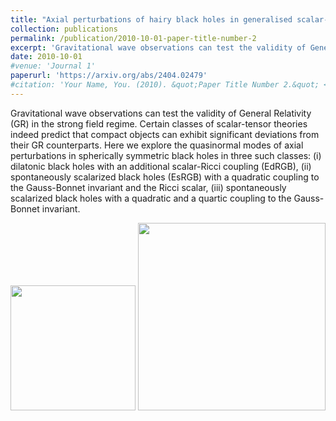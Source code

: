 ```yaml
---
title: "Axial perturbations of hairy black holes in generalised scalar-tensor theories"
collection: publications
permalink: /publication/2010-10-01-paper-title-number-2
excerpt: 'Gravitational wave observations can test the validity of General Relativity (GR) in the strong field regime. Certain classes of scalar-tensor theories indeed predict that compact objects can exhibit significant deviations from their GR counterparts. Here we explore the quasinormal modes of axial perturbations in spherically symmetric black holes in three such classes: (i) dilatonic black holes with an additional scalar-Ricci coupling (EdRGB), (ii) spontaneously scalarized black holes (EsRGB) with a quadratic coupling to the Gauss-Bonnet invariant and the Ricci scalar, (iii) spontaneously scalarized black holes with a quadratic and a quartic coupling to the Gauss-Bonnet invariant.'
date: 2010-10-01
#venue: 'Journal 1'
paperurl: 'https://arxiv.org/abs/2404.02479'
#citation: 'Your Name, You. (2010). &quot;Paper Title Number 2.&quot; <i>Journal 1</i>. 1(2).'
---
```


Gravitational wave observations can test the validity of General Relativity (GR) in the strong field regime. Certain classes of scalar-tensor theories indeed predict that compact objects can exhibit significant deviations from their GR counterparts. Here we explore the quasinormal modes of axial perturbations in spherically symmetric black holes in three such classes: (i) dilatonic black holes with an additional scalar-Ricci coupling (EdRGB), (ii) spontaneously scalarized black holes (EsRGB) with a quadratic coupling to the Gauss-Bonnet invariant and the Ricci scalar, (iii) spontaneously scalarized black holes with a quadratic and a quartic coupling to the Gauss-Bonnet invariant.

<img src="https://inspirehep.net/files/a03c307de92a843590b75383600cebac" width="200"> <img src="https://inspirehep.net/files/719e85a6e2cff2b0ba5dee85de0d4d30" width="300">



<!-- [Download paper here](http://academicpages.github.io/files/paper2.pdf) -->

